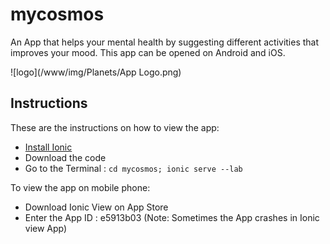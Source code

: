 


# mycosmos
An App that helps your mental health by suggesting different activities that improves your mood. This app can be opened on Android and iOS.

![logo](/www/img/Planets/App Logo.png)

## Instructions 

These are the instructions on how to view the app:

* [Install Ionic](http://ionicframework.com/getting-started/)
* Download the code 
* Go to the Terminal : `cd mycosmos; ionic serve --lab`  

To view the app on mobile phone:
* Download Ionic View on App Store 
* Enter the App ID : e5913b03 (Note: Sometimes the App crashes in Ionic view App)



